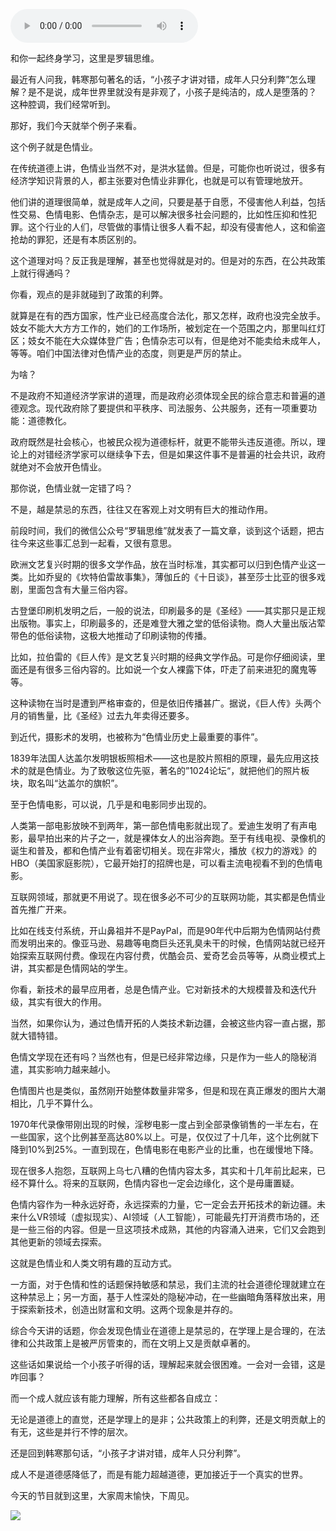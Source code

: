 <audio src="http://igetoss.cdn.igetget.com/mp3/201703/30/201703301703323323511198.mp3" controls="controls">您的浏览器不支持 audio 标签。</audio><p>和你一起终身学习，这里是罗辑思维。</p><p>最近有人问我，韩寒那句著名的话，“小孩子才讲对错，成年人只分利弊”怎么理解？是不是说，成年世界里就没有是非观了，小孩子是纯洁的，成人是堕落的？ 这种腔调，我们经常听到。</p><p>那好，我们今天就举个例子来看。</p><p>这个例子就是色情业。</p><p>在传统道德上讲，色情业当然不对，是洪水猛兽。但是，可能你也听说过，很多有经济学知识背景的人，都主张要对色情业非罪化，也就是可以有管理地放开。</p><p>他们讲的道理很简单，就是成年人之间，只要是基于自愿，不侵害他人利益，包括性交易、色情电影、色情杂志，是可以解决很多社会问题的，比如性压抑和性犯罪。这个行业的人们，尽管做的事情让很多人看不起，却没有侵害他人，这和偷盗抢劫的罪犯，还是有本质区别的。</p><p>这个道理对吗？反正我是理解，甚至也觉得就是对的。但是对的东西，在公共政策上就行得通吗？</p><p>你看，观点的是非就碰到了政策的利弊。</p><p>就算是在有的西方国家，性产业已经高度合法化，那又怎样，政府也没完全放手。妓女不能大大方方工作的，她们的工作场所，被划定在一个范围之内，那里叫红灯区；妓女不能在大众媒体登广告；色情杂志可以有，但是绝对不能卖给未成年人，等等。咱们中国法律对色情产业的态度，则更是严厉的禁止。</p><p>为啥？</p><p>不是政府不知道经济学家讲的道理，而是政府必须体现全民的综合意志和普遍的道德观念。现代政府除了要提供和平秩序、司法服务、公共服务，还有一项重要功能：道德教化。</p><p>政府既然是社会核心，也被民众视为道德标杆，就更不能带头违反道德。所以，理论上的对错经济学家可以继续争下去，但是如果这件事不是普遍的社会共识，政府就绝对不会放开色情业。</p><p>那你说，色情业就一定错了吗？</p><p>不是，越是禁忌的东西，往往又在客观上对文明有巨大的推动作用。</p><p>前段时间，我们的微信公众号“罗辑思维”就发表了一篇文章，谈到这个话题，把古往今来这些事汇总到一起看，又很有意思。</p><p>欧洲文艺复兴时期的很多文学作品，放在当时标准，其实都可以归到色情产业这一类。比如乔叟的《坎特伯雷故事集》，薄伽丘的《十日谈》，甚至莎士比亚的很多戏剧，里面包含有大量三俗内容。</p><p>古登堡印刷机发明之后，一般的说法，印刷最多的是《圣经》——其实那只是正规出版物。事实上，印刷最多的，还是难登大雅之堂的低俗读物。商人大量出版沾荤带色的低俗读物，这极大地推动了印刷读物的传播。</p><p>比如，拉伯雷的《巨人传》是文艺复兴时期的经典文学作品。可是你仔细阅读，里面还是有很多三俗内容的。比如说一个女人裸露下体，吓走了前来进犯的魔鬼等等。</p><p>这种读物在当时是遭到严格审查的，但是依旧传播甚广。据说，《巨人传》头两个月的销售量，比《圣经》过去九年卖得还要多。</p><p>到近代，摄影术的发明，也被称为“色情业历史上最重要的事件”。</p><p>1839年法国人达盖尔发明银板照相术——这也是胶片照相的原理，最先应用这技术的就是色情业。为了致敬这位先驱，著名的”1024论坛“，就把他们的照片板块，取名叫“达盖尔的旗帜”。</p><p>至于色情电影，可以说，几乎是和电影同步出现的。</p><p>人类第一部电影放映不到两年，第一部色情电影就出现了。爱迪生发明了有声电影，最早拍出来的片子之一，就是裸体女人的出浴奔跑。至于有线电视、录像机的诞生和普及，都和色情产业有着密切相关。现在非常火，播放《权力的游戏》的HBO（美国家庭影院），它最开始打的招牌也是，可以看主流电视看不到的色情电影。</p><p>互联网领域，那就更不用说了。现在很多必不可少的互联网功能，其实都是色情业首先推广开来。</p><p>比如在线支付系统，开山鼻祖并不是PayPal，而是90年代中后期为色情网站付费而发明出来的。像亚马逊、易趣等电商巨头还乳臭未干的时候，色情网站就已经开始探索互联网付费。像现在内容付费，优酷会员、爱奇艺会员等等，从商业模式上讲，其实都是色情网站的学生。</p><p>你看，新技术的最早应用者，总是色情产业。它对新技术的大规模普及和迭代升级，其实有很大的作用。</p><p>当然，如果你认为，通过色情开拓的人类技术新边疆，会被这些内容一直占据，那就大错特错。</p><p>色情文学现在还有吗？当然也有，但是已经非常边缘，只是作为一些人的隐秘消遣，其实影响力越来越小。</p><p>色情图片也是类似，虽然刚开始整体数量非常多，但是和现在真正爆发的图片大潮相比，几乎不算什么。</p><p>1970年代录像带刚出现的时候，淫秽电影一度占到全部录像销售的一半左右，在一些国家，这个比例甚至高达80%以上。可是，仅仅过了十几年，这个比例就下降到10%到25%。一直到现在，色情电影在电影产业的比重，也在缓慢地下降。</p><p>现在很多人抱怨，互联网上乌七八糟的色情内容太多，其实和十几年前比起来，已经不算什么。将来的互联网，色情内容也一定会边缘化，这个是毋庸置疑。</p><p>色情内容作为一种永远好奇，永远探索的力量，它一定会去开拓技术的新边疆。未来什么VR领域（虚拟现实）、AI领域（人工智能），可能最先打开消费市场的，还是一些三俗的内容。但是一旦这项技术成熟，其他的内容涌入进来，它们又会跑到其他更新的领域去探索。</p><p>这就是色情业和人类文明有趣的互动方式。</p><p>一方面，对于色情和性的话题保持敏感和禁忌，我们主流的社会道德伦理就建立在这种禁忌上；另一方面，基于人性深处的隐秘冲动，在一些幽暗角落释放出来，用于探索新技术，创造出财富和文明。这两个现象是并存的。</p><p>综合今天讲的话题，你会发现色情业在道德上是禁忌的，在学理上是合理的，在法律和公共政策上是被严厉管束的，而在文明上又是贡献卓著的。</p><p>这些话如果说给一个小孩子听得的话，理解起来就会很困难。一会对一会错，这是咋回事？</p><p>而一个成人就应该有能力理解，所有这些都各自成立：</p><p>无论是道德上的直觉，还是学理上的是非；公共政策上的利弊，还是文明贡献上的有无，这些是并行不悖的层次。</p><p>还是回到韩寒那句话，“小孩子才讲对错，成年人只分利弊”。</p><p>成人不是道德感降低了，而是有能力超越道德，更加接近于一个真实的世界。</p><p>今天的节目就到这里，大家周末愉快，下周见。</p><img src="https://piccdn.igetget.com/img/201703/30/201703302240001622486447.jpg" />